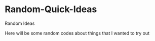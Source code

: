 # Random-Quick-Ideas
Random Ideas


Here will be some random codes about things that I wanted to try out
